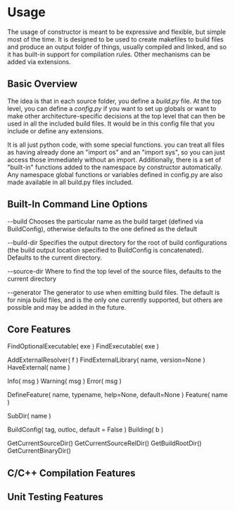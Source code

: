 Usage
=====

The usage of constructor is meant to be expressive and flexible, but
simple most of the time. It is designed to be used to create makefiles
to build files and produce an output folder of things, usually
compiled and linked, and so it has built-in support for compilation
rules. Other mechanisms can be added via extensions.

Basic Overview
--------------

The idea is that in each source folder, you define a *build.py* file. At
the top level, you can define a *config.py* if you want to set up
globals or want to make other architecture-specific decisions at the
top level that can then be used in all the included build files. It
would be in this config file that you include or define any
extensions.

It is all just python code, with some special functions. you can treat
all files as having already done an "import os" and an "import sys",
so you can just access those immediately without an
import. Additionally, there is a set of "built-in" functions added to the
namespace by constructor automatically. Any namespace global functions
or variables defined in config.py are also made available in all
build.py files included.

Built-In Command Line Options
-----------------------------

--build <name> Chooses the particular name as the build target
               (defined via BuildConfig), otherwise defaults to
               the one defined as the default

--build-dir <path> Specifies the output directory for the root of
                   build configurations (the build output location
                   specified to BuildConfig is concatenated). Defaults
                   to the current directory.

--source-dir <path> Where to find the top level of the source files,
                    defaults to the current directory

--generator <type> The generator to use when emitting build files.
                   The default is for ninja build files, and is the
                   only one currently supported, but others are
                   possible and may be added in the future.

Core Features
-------------

FindOptionalExecutable( exe )
FindExecutable( exe )

AddExternalResolver( f )
FindExternalLibrary( name, version=None )
HaveExternal( name )

Info( msg )
Warning( msg )
Error( msg )

DefineFeature( name, typename, help=None, default=None )
Feature( name )

SubDir( name )

BuildConfig( tag, outloc, default = False )
Building( b )

GetCurrentSourceDir()
GetCurrentSourceRelDir()
GetBuildRootDir()
GetCurrentBinaryDir()

C/C++ Compilation Features
--------------------------

Unit Testing Features
---------------------

